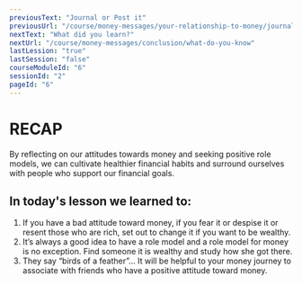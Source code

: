 ```yaml
---
previousText: "Journal or Post it"
previousUrl: "/course/money-messages/your-relationship-to-money/journal-or-post-it"
nextText: "What did you learn?"
nextUrl: "/course/money-messages/conclusion/what-do-you-know"
lastLession: "true"
lastSession: "false"
courseModuleId: "6"
sessionId: "2"
pageId: "6"
---
```



# RECAP

<sparkle-character-intro position="right" character="jen">
By reflecting on our attitudes towards money and seeking positive role models, we can cultivate healthier financial habits and surround ourselves with people who support our financial goals.
</sparkle-character-intro>

## In today's lesson we learned to:
1.  If you have a bad attitude toward money, if you fear it or despise it or resent those who are rich, set out to change it if you want to be wealthy.
2. It’s always a good idea to have a role model and a role model for money is no exception. Find someone it is wealthy and study how she got there.
3. They say “birds of a feather”… It will be helpful to your money journey to associate with friends who have a positive attitude toward money.